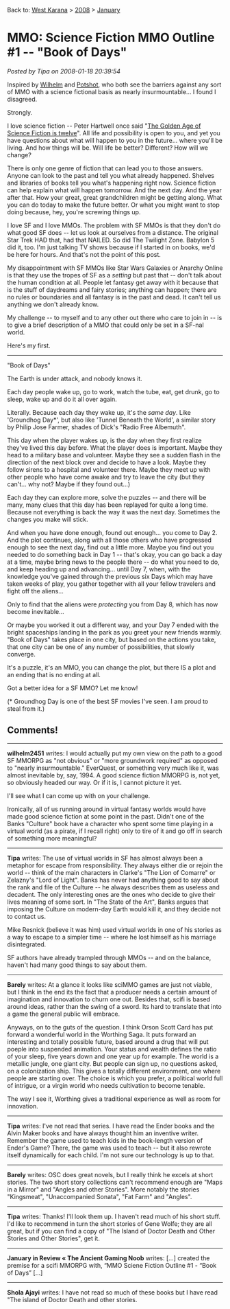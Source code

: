 Back to: [West Karana](/posts/westkarana.md) > [2008](/posts/2008/westkarana.md) > [January](./westkarana.md)
# MMO: Science Fiction MMO Outline #1 -- "Book of Days"

*Posted by Tipa on 2008-01-18 20:39:54*

Inspired by [Wilhelm](http://tagn.wordpress.com/2008/01/17/is-there-hope-for-a-science-fiction-mmorpg/) and [Potshot](http://potshot.wordpress.com/2008/01/18/no-hope-for-a-science-fiction-mmorpg/), who both see the barriers against any sort of MMO with a science fictional basis as nearly insurmountable... I found I disagreed.

Strongly.

I love science fiction -- Peter Hartwell once said "[The Golden Age of Science Fiction is twelve](http://en.wikipedia.org/wiki/Golden_Age_of_science_fiction)". All life and possibility is open to you, and yet you have questions about what will happen to you in the future... where you'll be living. And how things will be. Will life be better? Different? How will we change?

There is only one genre of fiction that can lead you to those answers. Anyone can look to the past and tell you what already happened. Shelves and libraries of books tell you what's happening right now. Science fiction can help explain what will happen tomorrow. And the next day. And the year after that. How your great, great grandchildren might be getting along. What you can do today to make the future better. Or what you might want to stop doing because, hey, you're screwing things up.

I love SF and I love MMOs. The problem with SF MMOs is that they don't do what good SF does -- let us look at ourselves from a distance. The original Star Trek HAD that, had that NAILED. So did The Twilight Zone. Babylon 5 did it, too. I'm just talking TV shows because if I started in on books, we'd be here for hours. And that's not the point of this post.

My disappointment with SF MMOs like Star Wars Galaxies or Anarchy Online is that they use the tropes of SF as a *setting* but past that -- don't talk about the human condition at all. People let fantasy get away with it because that is the stuff of daydreams and fairy stories; anything can happen; there are no rules or boundaries and all fantasy is in the past and dead. It can't tell us anything we don't already know.

My challenge -- to myself and to any other out there who care to join in -- is to give a brief description of a MMO that could only be set in a SF-nal world.

Here's my first.

---

"Book of Days"

The Earth is under attack, and nobody knows it.

Each day people wake up, go to work, watch the tube, eat, get drunk, go to sleep, wake up and do it all over again.

Literally. Because each day they wake up, it's the *same day*. Like 'Groundhog Day*', but also like 'Tunnel Beneath the World', a similar story by Philip Jose Farmer, shades of Dick's "Radio Free Albemuth".

This day when the player wakes up, is the day when they first realize they've lived this day before. What the player does is important. Maybe they head to a military base and volunteer. Maybe they see a sudden flash in the direction of the next block over and decide to have a look. Maybe they follow sirens to a hospital and volunteer there. Maybe they meet up with other people who have come awake and try to leave the city (but they can't... why not? Maybe if they found out...)

Each day they can explore more, solve the puzzles -- and there will be many, many clues that this day has been replayed for quite a long time. Because not everything is back the way it was the next day. Sometimes the changes you make will stick.

And when you have done enough, found out enough... you come to Day 2. And the plot continues, along with all those others who have progressed enough to see the next day, find out a little more. Maybe you find out you needed to do something back in Day 1 -- that's okay, you can go back a day at a time, maybe bring news to the people there -- do what you need to do, and keep heading up and advancing... until Day 7, when, with the knowledge you've gained through the previous six Days which may have taken weeks of play, you gather together with all your fellow travelers and fight off the aliens...

Only to find that the aliens were *protecting* you from Day 8, which has now become inevitable...

Or maybe you worked it out a different way, and your Day 7 ended with the bright spaceships landing in the park as you greet your new friends warmly. "Book of Days" takes place in one city, but based on the actions you take, that one city can be one of any number of possibilities, that slowly converge.

It's a puzzle, it's an MMO, you can change the plot, but there IS a plot and an ending that is no ending at all.

Got a better idea for a SF MMO? Let me know!

(* Groundhog Day is one of the best SF movies I've seen. I am proud to steal from it.)

## Comments!

---

**wilhelm2451** writes: I would actually put my own view on the path to a good SF MMORPG as "not obvious" or "more groundwork required" as opposed to "nearly insurmountable." EverQuest, or something very much like it, was almost inevitable by, say, 1994. A good science fiction MMORPG is, not yet, so obviously headed our way. Or if it is, I cannot picture it yet. 

I'll see what I can come up with on your challenge.

Ironically, all of us running around in virtual fantasy worlds would have made good science fiction at some point in the past. Didn't one of the Banks "Culture" book have a character who spent some time playing in a virtual world (as a pirate, if I recall right) only to tire of it and go off in search of something more meaningful?

---

**Tipa** writes: The use of virtual worlds in SF has almost always been a metaphor for escape from responsibility. They always either die or rejoin the world -- think of the main characters in Clarke's "The Lion of Comarre" or Zelazny's "Lord of Light". Banks has never had anything good to say about the rank and file of the Culture -- he always describes them as useless and decadent. The only interesting ones are the ones who decide to give their lives meaning of some sort. In "The State of the Art", Banks argues that imposing the Culture on modern-day Earth would kill it, and they decide not to contact us.

Mike Resnick (believe it was him) used virtual worlds in one of his stories as a way to escape to a simpler time -- where he lost himself as his marriage disintegrated.

SF authors have already trampled through MMOs -- and on the balance, haven't had many good things to say about them.

---

**Barely** writes: At a glance it looks like sciMMO games are just not viable, but I think in the end its the fact that a producer needs a certain amount of imagination and innovation to churn one out. Besides that, scifi is based around ideas, rather than the swing of a sword. Its hard to translate that into a game the general public will embrace.

 Anyways, on to the guts of the question. I think Orson Scott Card has put forward a wonderful world in the Worthing Saga. It puts forward an interesting and totally possible future, based around a drug that will put poeple into suspended animation. Your status and wealth defines the ratio of your sleep, five years down and one year up for example. The world is a metallic jungle, one giant city. But people can sign up, no questions asked, on a colonization ship. This gives a totally different environment, one where people are starting over. The choice is which you prefer, a political world full of intrigue, or a virgin world who needs cultivation to become tenable.

 The way I see it, Worthing gives a traditional experience as well as room for innovation.

---

**Tipa** writes: I've not read that series. I have read the Ender books and the Alvin Maker books and have always thought him an inventive writer. Remember the game used to teach kids in the book-length version of Ender's Game? There, the game was used to teach -- but it also rewrote itself dynamically for each child. I'm not sure our technology is up to that.

---

**Barely** writes: OSC does great novels, but I really think he excels at short stories. The two short story collections can't recommend enough are "Maps in a Mirror" and "Angles and other Stories". More notably the stories "Kingsmeat", "Unaccompanied Sonata", "Fat Farm" and "Angles".

---

**Tipa** writes: Thanks! I'll look them up. I haven't read much of his short stuff. I'd like to recommend in turn the short stories of Gene Wolfe; they are all great, but if you can find a copy of "The Island of Doctor Death and Other Stories and Other Stories", get it.

---

**January in Review &laquo; The Ancient Gaming Noob** writes: [...] created the premise for a scifi MMORPG with, “MMO Sciene Fiction Outline #1 - “Book of Days” [...]

---

**Shola Ajayi** writes: I have not read so much of these books but I have read "The island of Doctor Death and other stories.

